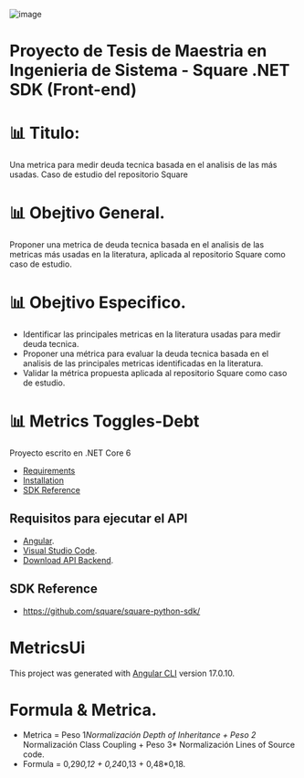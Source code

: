 ![image](https://github.com/DidierDiaz/Metrics-Toggles-Debt/assets/22352012/2067df36-8bd8-4820-a9e9-bd2ebca4c99d)

# Proyecto de Tesis de Maestria en Ingenieria de Sistema - Square .NET SDK (Front-end)

# 📊 Titulo: 
Una metrica para medir deuda tecnica basada en el analisis de las más usadas. Caso de estudio del repositorio Square

# 📊 Obejtivo General. 
Proponer una metrica de deuda tecnica basada en el analisis de las metricas más usadas en la literatura, aplicada al repositorio Square como caso de estudio.

# 📊 Obejtivo Especifico. 
- Identificar las principales metricas en la literatura usadas para medir deuda tecnica.
- Proponer una métrica para evaluar la deuda tecnica basada en el analisis de las principales metricas identificadas en la literatura.
- Validar la métrica propuesta aplicada al repositorio Square como caso de estudio.

# 📊 Metrics Toggles-Debt
Proyecto escrito en .NET Core 6
* [Requirements](#requirements)
* [Installation](#installation)
* [SDK Reference](#sdk-reference)

## Requisitos para ejecutar el API
- [Angular](https://angular.io/).
- [Visual Studio Code](https://visualstudio.microsoft.com/es/downloads/).
- [Download API Backend](https://github.com/DidierDiaz/Metrics-Toggles-Debt).
  
## SDK Reference
- https://github.com/square/square-python-sdk/
  
# MetricsUi

This project was generated with [Angular CLI](https://github.com/angular/angular-cli) version 17.0.10.

# Formula & Metrica. 

- Metrica = Peso 1*Normalización Depth of Inheritance + Peso 2* Normalización Class Coupling + Peso 3* Normalización Lines of Source code.
- Formula = 0,29*0,12 + 0,24*0,13 + 0,48*0,18.
